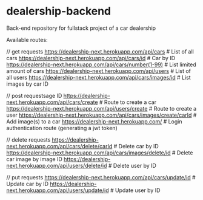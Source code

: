 # dealership-backend
Back-end repository for fullstack project of a car dealership

Available routes:

// get requests
https://dealership-next.herokuapp.com/api/cars # List of all cars
https://dealership-next.herokuapp.com/api/cars/id # Car by ID
https://dealership-next.herokuapp.com/api/cars/number(1-99) # List limited amount of cars
https://dealership-next.herokuapp.com/api/users # List of all users
https://dealership-next.herokuapp.com/api/cars/images/id # List images by car ID

// post requestsage ID
https://dealership-next.herokuapp.com/api/cars/create # Route to create a car
https://dealership-next.herokuapp.com/api/users/create # Route to create a user
https://dealership-next.herokuapp.com/api/cars/images/create/carId # Add image(s) to a car
https://dealership-next.herokuapp.com/ # Login authentication route (generating a jwt token)

// delete requests
https://dealership-next.herokuapp.com/api/cars/delete/carId # Delete car by ID
https://dealership-next.herokuapp.com/api/cars/images/delete/id # Delete car image by image ID
https://dealership-next.herokuapp.com/api/users/delete/id # Delete user by ID

// put requests
https://dealership-next.herokuapp.com/api/cars/update/id # Update car by ID
https://dealership-next.herokuapp.com/api/users/update/id # Update user by ID
